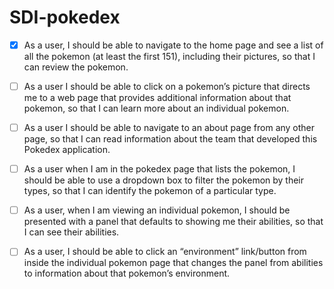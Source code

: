 # SDI-pokedex

- [x] As a user, I should be able to navigate to the home page and see a list of all the pokemon (at least the first 151), including their pictures, so that I can review the pokemon.

- [ ] As a user I should be able to click on a pokemon’s picture that directs me to a web page that provides additional information about that pokemon, so that I can learn more about an individual pokemon.

-  [ ] As a user I should be able to navigate to an about page from any other page, so that I can read information about the team that developed this Pokedex application.

- [ ] As a user when I am in the pokedex page that lists the pokemon, I should be able to use a dropdown box to filter the pokemon by their types, so that I can identify the pokemon of a particular type.

- [ ] As a user, when I am viewing an individual pokemon, I should be presented with a panel that defaults to showing me their abilities, so that I can see their abilities.

- [ ] As a user, I should be able to click an “environment” link/button from inside the individual pokemon page that changes the panel from abilities to information about that pokemon’s environment.